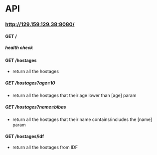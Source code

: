 # API

### http://129.159.129.38:8080/

#### GET /

##### health check

#### GET /hostages

- return all the hostages

##### GET /hostages?age=10

- return all the hostages that their age lower than [age] param

##### GET /hostages?name=bibas

- return all the hostages that their name contains/includes the [name] param

#### GET /hostages/idf

- return all the hostages from IDF
